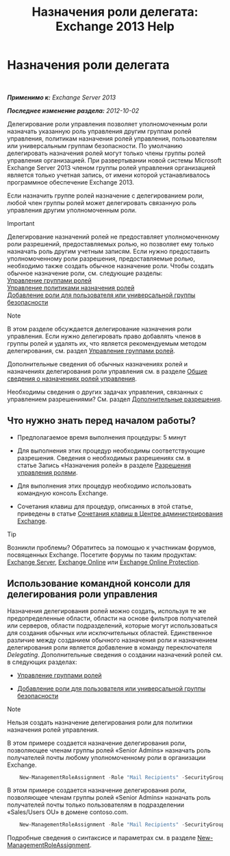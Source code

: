﻿---
title: 'Назначения роли делегата: Exchange 2013 Help'
TOCTitle: Назначения роли делегата
ms:assetid: ed2d00d9-90c9-49dc-ab8a-cd791569aeed
ms:mtpsurl: https://technet.microsoft.com/ru-ru/library/Dd351237(v=EXCHG.150)
ms:contentKeyID: 50489445
ms.date: 04/30/2018
mtps_version: v=EXCHG.150
ms.translationtype: HT
---

# Назначения роли делегата

 

_**Применимо к:** Exchange Server 2013_

_**Последнее изменение раздела:** 2012-10-02_

Делегирование роли управления позволяет уполномоченным роли назначать указанную роль управления другим группам ролей управления, политикам назначения ролей управления, пользователям или универсальным группам безопасности. По умолчанию делегировать назначения ролей могут только члены группы ролей управления организацией. При развертывании новой системы Microsoft Exchange Server 2013 членом группы ролей управления организацией является только учетная запись, от имени которой устанавливалось программное обеспечение Exchange 2013.

Если назначить группе ролей назначение с делегированием роли, любой член группы ролей может делегировать связанную роль управления другим уполномоченным роли.

> [!IMPORTANT]  
> Делегирование назначений ролей не предоставляет уполномоченному роли разрешений, предоставляемых ролью, но позволяет ему только назначать роль другим учетным записям. Если нужно предоставить уполномоченному роли разрешения, предоставляемые ролью, необходимо также создать обычное назначение роли. Чтобы создать обычное назначение роли, см. следующие разделы:<br />
<a href="manage-role-groups-exchange-2013-help.md">Управление группами ролей</a><br />
<a href="manage-role-assignment-policies-exchange-2013-help.md">Управление политиками назначения ролей</a><br />
<a href="add-a-role-to-a-user-or-usg-exchange-2013-help.md">Добавление роли для пользователя или универсальной группы безопасности</a>


> [!NOTE]  
> В этом разделе обсуждается делегирование назначения роли управления. Если нужно делегировать право добавлять членов в группы ролей и удалять их, что является рекомендуемым методом делегирования, см. раздел <a href="manage-role-groups-exchange-2013-help.md">Управление группами ролей</a>.


Дополнительные сведения об обычных назначениях ролей и назначениях делегирования роли управления см. в разделе [Общие сведения о назначениях ролей управления](understanding-management-role-assignments-exchange-2013-help.md).

Необходимы сведения о других задачах управления, связанных с управлением разрешениями? См. раздел [Дополнительные разрешения](advanced-permissions-exchange-2013-help.md).

## Что нужно знать перед началом работы?

  - Предполагаемое время выполнения процедуры: 5 минут

  - Для выполнения этих процедур необходимы соответствующие разрешения. Сведения о необходимых разрешениях см. в статье Запись «Назначения ролей» в разделе [Разрешения управления ролями](role-management-permissions-exchange-2013-help.md).

  - Для выполнения этих процедур необходимо использовать командную консоль Exchange.

  - Сочетания клавиш для процедур, описанных в этой статье, приведены в статье [Сочетания клавиш в Центре администрирования Exchange](keyboard-shortcuts-in-the-exchange-admin-center-exchange-online-protection-help.md).

> [!TIP]  
> Возникли проблемы? Обратитесь за помощью к участникам форумов, посвященных Exchange. Посетите форумы по таким продуктам: <a href="https://go.microsoft.com/fwlink/p/?linkid=60612">Exchange Server</a>, <a href="https://go.microsoft.com/fwlink/p/?linkid=267542">Exchange Online</a> или <a href="https://go.microsoft.com/fwlink/p/?linkid=285351">Exchange Online Protection</a>.


## Использование командной консоли для делегирования роли управления

Назначения делегирования ролей можно создать, используя те же предопределенные области, области на основе фильтров получателей или серверов, области подразделений, которые могут использоваться для создания обычных или исключительных областей. Единственное различие между созданием обычного назначения роли и назначением делегирования роли является добавление в команду переключателя *Delegating*. Дополнительные сведения о создании назначений ролей см. в следующих разделах:

  - [Управление группами ролей](manage-role-groups-exchange-2013-help.md)

  - [Добавление роли для пользователя или универсальной группы безопасности](add-a-role-to-a-user-or-usg-exchange-2013-help.md)

> [!NOTE]  
> Нельзя создать назначение делегирования роли для политики назначения ролей управления.


В этом примере создается назначение делегирования роли, позволяющее членам группы ролей «Senior Admins» назначать роль получателей почты любому уполномоченному роли в организации Exchange.
```powershell
    New-ManagementRoleAssignment -Role "Mail Recipients" -SecurityGroup "Senior Admins" -Name "Mail Recipients_Senior Admin - Delegate" -Delegating
```
В этом примере создается назначение делегирования роли, позволяющее членам группы ролей «Senior Admins» назначать роль получателей почты только пользователям в подразделении «Sales/Users OU» в домене contoso.com.
```powershell
    New-ManagementRoleAssignment -Role "Mail Recipients" -SecurityGroup "Senior Admins" -Name "Mail Recipients_Senior Admins - Delegate" -RecipientOrganizationalUnitScope contoso.com/sales/users -Delegating
```
Подробные сведения о синтаксисе и параметрах см. в разделе [New-ManagementRoleAssignment](https://technet.microsoft.com/ru-ru/library/dd335193\(v=exchg.150\)).

